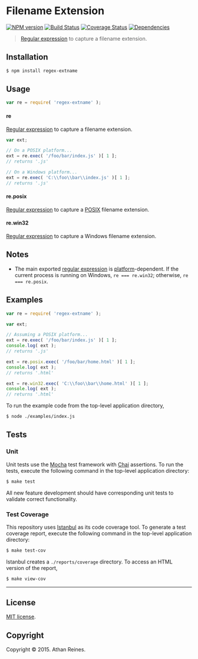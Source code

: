 Filename Extension
===
[![NPM version][npm-image]][npm-url] [![Build Status][travis-image]][travis-url] [![Coverage Status][codecov-image]][codecov-url] [![Dependencies][dependencies-image]][dependencies-url]

> [Regular expression](https://developer.mozilla.org/en-US/docs/Web/JavaScript/Guide/Regular_Expressions) to capture a filename extension.


## Installation

``` bash
$ npm install regex-extname
```


## Usage

``` javascript
var re = require( 'regex-extname' );
```

#### re

[Regular expression](https://developer.mozilla.org/en-US/docs/Web/JavaScript/Guide/Regular_Expressions) to capture a filename extension. 

``` javascript
var ext;

// On a POSIX platform...
ext = re.exec( '/foo/bar/index.js' )[ 1 ];
// returns '.js'

// On a Windows platform...
ext = re.exec( 'C:\\foo\\bar\\index.js' )[ 1 ];
// returns '.js'
```


#### re.posix

[Regular expression](https://github.com/kgryte/regex-extname-posix) to capture a [POSIX](https://en.wikipedia.org/wiki/POSIX) filename extension.


#### re.win32

[Regular expression](https://github.com/kgryte/regex-extname-windows) to capture a Windows filename extension.



## Notes

*	 The main exported [regular expression](https://developer.mozilla.org/en-US/docs/Web/JavaScript/Guide/Regular_Expressions) is [platform](https://github.com/kgryte/node-check-if-windows)-dependent. If the current process is running on Windows, `re === re.win32`; otherwise, `re === re.posix`.


## Examples

``` javascript
var re = require( 'regex-extname' );

var ext;

// Assuming a POSIX platform...
ext = re.exec( '/foo/bar/index.js' )[ 1 ];
console.log( ext );
// returns '.js'

ext = re.posix.exec( '/foo/bar/home.html' )[ 1 ];
console.log( ext );
// returns '.html'

ext = re.win32.exec( 'C:\\foo\\bar\\home.html' )[ 1 ];
console.log( ext );
// returns '.html'
```

To run the example code from the top-level application directory,

``` bash
$ node ./examples/index.js
```


## Tests

### Unit

Unit tests use the [Mocha](http://mochajs.org/) test framework with [Chai](http://chaijs.com) assertions. To run the tests, execute the following command in the top-level application directory:

``` bash
$ make test
```

All new feature development should have corresponding unit tests to validate correct functionality.


### Test Coverage

This repository uses [Istanbul](https://github.com/gotwarlost/istanbul) as its code coverage tool. To generate a test coverage report, execute the following command in the top-level application directory:

``` bash
$ make test-cov
```

Istanbul creates a `./reports/coverage` directory. To access an HTML version of the report,

``` bash
$ make view-cov
```


---
## License

[MIT license](http://opensource.org/licenses/MIT).


## Copyright

Copyright &copy; 2015. Athan Reines.


[npm-image]: http://img.shields.io/npm/v/regex-extname.svg
[npm-url]: https://npmjs.org/package/regex-extname

[travis-image]: http://img.shields.io/travis/kgryte/regex-extname/master.svg
[travis-url]: https://travis-ci.org/kgryte/regex-extname

[codecov-image]: https://img.shields.io/codecov/c/github/kgryte/regex-extname/master.svg
[codecov-url]: https://codecov.io/github/kgryte/regex-extname?branch=master

[dependencies-image]: http://img.shields.io/david/kgryte/regex-extname.svg
[dependencies-url]: https://david-dm.org/kgryte/regex-extname

[dev-dependencies-image]: http://img.shields.io/david/dev/kgryte/regex-extname.svg
[dev-dependencies-url]: https://david-dm.org/dev/kgryte/regex-extname

[github-issues-image]: http://img.shields.io/github/issues/kgryte/regex-extname.svg
[github-issues-url]: https://github.com/kgryte/regex-extname/issues
